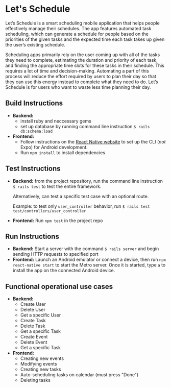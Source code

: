 # Let's Schedule
Let’s Schedule is a smart scheduling mobile application that helps people effectively manage their schedules. The app features automated task scheduling, which can generate a schedule for people based on the priorities of the given tasks and the expected time each task takes up given the user’s existing schedule.

Scheduling apps primarily rely on the user coming up with all of the tasks they need to complete, estimating the duration and priority of each task, and finding the appropriate time slots for these tasks in their schedule. This requires a lot of time and decision-making. Automating a part of this process will reduce the effort required by users to plan their day so that they can use this energy instead to complete what they need to do. Let’s Schedule is for users who want to waste less time planning their day.

## Build Instructions

- **Backend:**
    - install ruby and neccessary gems
    - set up database by running command line instruction `$ rails db:schema:load`
- **Frontend:**
    - Follow instructions on the [React Native website](https://reactnative.dev/docs/environment-setup) to set up the CLI (*not* Expo) for Android development.
    - Run `npm install` to install dependencies

## Test Instructions
- **Backend:** from the project repository, run the command line instruction `$ rails
  test` to test the entire framework. 

  Alternatively, can test a specific test case with an optional route.

  Example: to test only `user_controller` behavior, run `$ rails test
  test/controllers/user_controller`
- **Frontend:** Run `npm test` in the project repo

## Run Instructions

- **Backend:** Start a server with the command `$ rails server` and begin sending HTTP
  requests to specified port
- **Frontend:** Launch an Android emulator or connect a device, then run `npx react-native start` to start the Metro server. Once it is started, type `a` to install the app on the connected Android device.

## Functional operational use cases
- **Backend:**
    - Create User
    - Delete User
    - Get a specific User
    - Create Task
    - Delete Task
    - Get a specific Task
    - Create Event
    - Delete Event
    - Get a specific Task
- **Frontend:**
    - Creating new events
    - Modifying events
    - Creating new tasks
    - Auto-scheduling tasks on calendar (must press "Done")
    - Deleting tasks

